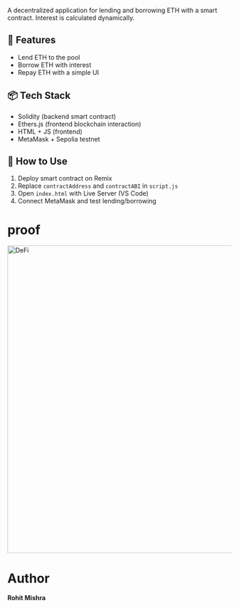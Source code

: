
A decentralized application for lending and borrowing ETH with a smart contract. Interest is calculated dynamically.

## 🔧 Features
- Lend ETH to the pool
- Borrow ETH with interest
- Repay ETH with a simple UI

## 📦 Tech Stack
- Solidity (backend smart contract)
- Ethers.js (frontend blockchain interaction)
- HTML + JS (frontend)
- MetaMask + Sepolia testnet

## 📌 How to Use
1. Deploy smart contract on Remix
2. Replace `contractAddress` and `contractABI` in `script.js`
3. Open `index.html` with Live Server (VS Code)
4. Connect MetaMask and test lending/borrowing

# proof
<img width="1366" height="692" alt="DeFi" src="https://github.com/user-attachments/assets/f93697c5-06c3-4708-8601-6b32909b9ff1" />

# Author
**Rohit Mishra**
